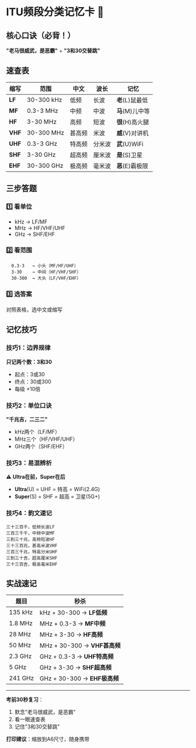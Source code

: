 # ITU频段分类记忆卡 🎴

## 核心口诀（必背！）

**"老马很威武，是恶霸"** + **"3和30交替跳"**

## 速查表

| 缩写 | 范围 | 中文 | 波长 | 记忆 |
|------|------|------|------|------|
| **LF** | 30-300 kHz | 低频 | 长波 | **老**(L)鼠最低 |
| **MF** | 0.3-3 MHz | 中频 | 中波 | **马**(M)儿中等 |
| **HF** | 3-30 MHz | 高频 | 短波 | **很**(H)高火腿 |
| **VHF** | 30-300 MHz | 甚高频 | 米波 | **威**(V)对讲机 |
| **UHF** | 0.3-3 GHz | 特高频 | 分米波 | **武**(U)WiFi |
| **SHF** | 3-30 GHz | 超高频 | 厘米波 | **是**(S)卫星 |
| **EHF** | 30-300 GHz | 极高频 | 毫米波 | **恶**(E)霸极限 |

## 三步答题

### 1️⃣ 看单位
- kHz → LF/MF
- MHz → HF/VHF/UHF
- GHz → SHF/EHF

### 2️⃣ 看范围
```
  0.3-3   → 小头（MF/HF/UHF）
  3-30    → 中间（HF/VHF/SHF）
  30-300  → 大头（LF/VHF/EHF）
```

### 3️⃣ 选答案
对照表格，选中文或缩写

## 记忆技巧

### 技巧1：边界规律
**只记两个数：3和30**
- 起点：3或30
- 终点：30或300
- 每级 ×10倍

### 技巧2：单位口诀
**"千兆吉，二三二"**
- kHz两个（LF/MF）
- MHz三个（HF/VHF/UHF）
- GHz两个（SHF/EHF）

### 技巧3：易混辨析
⚠️ **Ultra在前，Super在后**
- **Ultra**(U) = UHF = 特高 = WiFi(2.4G)
- **Super**(S) = SHF = 超高 = 卫星(5G+)

### 技巧4：韵文速记
```
三十三百千，低频长波LF
三百三千千，中频中波MF
三到三十兆，高频短波HF
三十三百兆，甚高米波VHF
三百三千兆，特高分米UHF
三到三十吉，超高厘米SHF
三十三百吉，极高毫米EHF
```

## 实战速记

| 题目 | 秒杀 |
|------|------|
| 135 kHz | kHz + 30-300 → **LF低频** |
| 1.8 MHz | MHz + 0.3-3 → **MF中频** |
| 28 MHz | MHz + 3-30 → **HF高频** |
| 50 MHz | MHz + 30-300 → **VHF甚高频** |
| 2.3 GHz | GHz + 0.3-3 → **UHF特高频** |
| 5 GHz | GHz + 3-30 → **SHF超高频** |
| 241 GHz | GHz + 30-300 → **EHF极高频** |

---

**考前30秒复习**：
1. 默念"老马很威武，是恶霸"
2. 看一眼速查表
3. 记住"3和30交替跳"

**打印建议**：缩放到A6尺寸，随身携带
